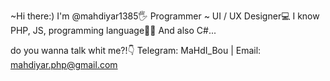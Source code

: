 ~Hi there:)
I'm @mahdiyar1385🖐
Programmer ~ UI / UX Designer💻
I know PHP, JS, programming language🙆‍♂️
And also C#...

do you wanna talk whit me?!👇
Telegram: MaHdI_Bou | Email: mahdiyar.php@gmail.com
<!---
mahdiyar1385/mahdiyar1385 is a ✨ special ✨ repository because its `README.md` (this file) appears on your GitHub profile.
You can click the Preview link to take a look at your changes.
--->
